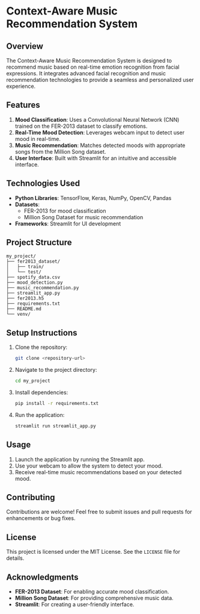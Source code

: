 # Context-Aware Music Recommendation System

## Overview
The Context-Aware Music Recommendation System is designed to recommend music based on real-time emotion recognition from facial expressions. It integrates advanced facial recognition and music recommendation technologies to provide a seamless and personalized user experience.

## Features
1. **Mood Classification**: Uses a Convolutional Neural Network (CNN) trained on the FER-2013 dataset to classify emotions.
2. **Real-Time Mood Detection**: Leverages webcam input to detect user mood in real-time.
3. **Music Recommendation**: Matches detected moods with appropriate songs from the Million Song dataset.
4. **User Interface**: Built with Streamlit for an intuitive and accessible interface.

## Technologies Used
- **Python Libraries**: TensorFlow, Keras, NumPy, OpenCV, Pandas
- **Datasets**:
  - FER-2013 for mood classification
  - Million Song Dataset for music recommendation
- **Frameworks**: Streamlit for UI development

## Project Structure
```
my_project/
├── fer2013_dataset/
│   ├── train/
│   └── test/
├── spotify_data.csv
├── mood_detection.py
├── music_recommendation.py
├── streamlit_app.py
├── fer2013.h5
├── requirements.txt
├── README.md
└── venv/
```

## Setup Instructions
1. Clone the repository:
   ```bash
   git clone <repository-url>
   ```
2. Navigate to the project directory:
   ```bash
   cd my_project
   ```
3. Install dependencies:
   ```bash
   pip install -r requirements.txt
   ```
4. Run the application:
   ```bash
   streamlit run streamlit_app.py
   ```

## Usage
1. Launch the application by running the Streamlit app.
2. Use your webcam to allow the system to detect your mood.
3. Receive real-time music recommendations based on your detected mood.

## Contributing
Contributions are welcome! Feel free to submit issues and pull requests for enhancements or bug fixes.

## License
This project is licensed under the MIT License. See the `LICENSE` file for details.

## Acknowledgments
- **FER-2013 Dataset**: For enabling accurate mood classification.
- **Million Song Dataset**: For providing comprehensive music data.
- **Streamlit**: For creating a user-friendly interface.
